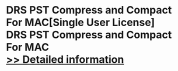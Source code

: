 # DRS PST Compress and Compact For MAC[Single User License]<br />DRS PST Compress and Compact For MAC<br />[>> Detailed information](https://secure.shareit.com/shareit/product.html?productid=301005004&affiliateid=200057808)